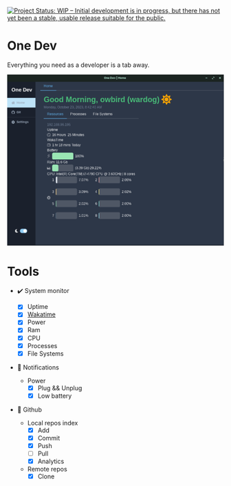 [![Project Status: WIP – Initial development is in progress, but there has not yet been a stable, usable release suitable for the public.](https://www.repostatus.org/badges/latest/wip.svg)](https://www.repostatus.org/#wip)

# One Dev

Everything you need as a developer is a tab away.

![ss](assets/ss.png)

# Tools

- :heavy_check_mark: System monitor

  - [x] Uptime
  - [x] [Wakatime](https://wakatime.com)
  - [x] Power
  - [x] Ram
  - [x] CPU
  - [x] Processes
  - [x] File Systems

- :bell: Notifications

  - Power
    - [x] Plug && Unplug
    - [x] Low battery

- :construction: Github

  - Local repos index
    - [x] Add
    - [x] Commit
    - [x] Push
    - [ ] Pull
    - [x] Analytics
  - Remote repos
    - [x] Clone
